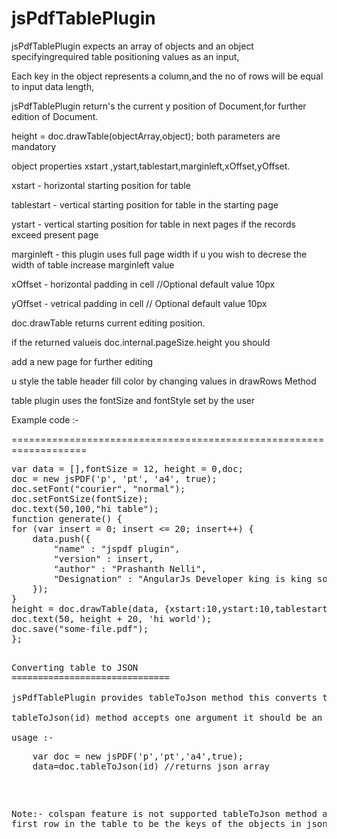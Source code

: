 jsPdfTablePlugin
================


jsPdfTablePlugin expects an array of objects and an object specifyingrequired table positioning values as an input,

Each key in the object represents a column,and the no of rows will be equal to input data length,

jsPdfTablePlugin return's the current y position of Document,for further edition of Document.


height = doc.drawTable(objectArray,object); both parameters are mandatory 

object properties xstart ,ystart,tablestart,marginleft,xOffset,yOffset.

xstart      -  horizontal starting position for table 

tablestart  -  vertical starting position for table in the starting page

ystart      -  vertical starting position for table in next pages if the records exceed present page

marginleft  -  this plugin uses full page width if u you wish to decrese the width of table increase marginleft value

xOffset     -  horizontal padding in cell //Optional default value 10px

yOffset     -  vetrical padding in cell // Optional default value 10px

doc.drawTable returns current editing position.  

if the returned valueis doc.internal.pageSize.height you should 
 
add a new page for further editing

u style the table header fill color by changing values in drawRows Method 

table plugin uses the fontSize and fontStyle set by the user


Example code :-

===================================================================

<pre>
var data = [],fontSize = 12, height = 0,doc;
doc = new jsPDF('p', 'pt', 'a4', true);
doc.setFont("courier", "normal");
doc.setFontSize(fontSize);
doc.text(50,100,"hi table");
function generate() {
for (var insert = 0; insert &lt= 20; insert++) {
	data.push({
		"name" : "jspdf plugin",
		"version" : insert,
		"author" : "Prashanth Nelli",
		"Designation" : "AngularJs Developer king is king so king also king"
	});
}
height = doc.drawTable(data, {xstart:10,ystart:10,tablestart:70,marginleft:50});
doc.text(50, height + 20, 'hi world');
doc.save("some-file.pdf");
};
<pre>

Converting table to JSON
==============================  

jsPdfTablePlugin provides tableToJson method this converts the table into json array

tableToJson(id) method accepts one argument it should be an id of a table 

usage :-
<pre>
	var doc = new jsPDF('p','pt','a4',true);
	data=doc.tableToJson(id) //returns json array
</pre>
Note:- colspan feature is not supported
tableToJson method assusmes first row in the table to be the keys of the objects in jsonarray

